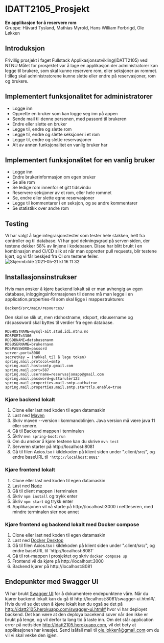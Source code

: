 # IDATT2105_Prosjekt
**En applikasjon for å reservere rom**<br>
Gruppe: Håvard Tysland, Mathias Myrold, Hans William Forbrigd, Ole Løkken

## Introduksjon
Frivillig prosjekt i faget Fullstack Applikasjonsutvikling(IDATT2105) ved NTNU
Målet for prosjektet var å lage en applikasjon der administratorer kan legge til brukere, som skal kunne reservere rom, eller seksjoner av rommet. I tilleg skal administratorene kunne slette eller endre på reservasjoner, rom og brukere.

## Implementert funksjonalitet for administratorer
  - Logge inn
  - Opprette en bruker som kan logge seg inn på appen
  - Sende mail til denne personen, med passord til brukeren
  - Endre eller slette en bruker
  - Legge til, endre og slette rom
  - Legge til, endre og slette seksjoner i et rom
  - Legge til, endre og slette reservasjoner
  - Alt av annen funksjonalitet en vanlig bruker har


## Implementert funksjonalitet for en vanlig bruker
  - Logge inn
  - Endre brukerinformasjon om egen bruker
  - Se alle rom
  - Se ledige rom innenfor et gitt tidsvindu
  - Reservere seksjoner av et rom, eller hele rommet
  - Se, endre eller slette egne reservasjoner
  - Legge til kommentarer i en seksjon, og se andre kommentarer
  - Se statistikk over andre rom

## Testing
Vi har valgt å lage integrasjonstester som tester hele stakken, helt fra controller og til database. Vi har god dekningsgrad på server-siden, der testene dekker 58% av linjene i kodebasen. Disse har blitt brukt i en kombinasjon med CI/CD slik at når man oppretter pull requests, blir testene kjørt, og vi får beskjed fra CI om testene feiler. 
![Skjermbilde 2021-05-21 kl  16 11 32](https://user-images.githubusercontent.com/55196403/119150974-3936af80-ba4f-11eb-8b25-39afc81a85df.png)



## Installasjonsinstrukser
Hvis man ønsker å kjøre backend lokalt så er man avhengig av egen database, inloggingsinformasjonen til denne må man legge i en application.properties-fil som skal ligge i mappestrukturen: 

```Backend/src/main/resources/```

Den skal se slik ut, men rdshostname, rdsport, rdsusername og rdspassword skal byttes til verdier fra egen database.

```
RDSHOSTNAME=mysql-ait.stud.idi.ntnu.no
RDSPORT=3306
RDSDBNAME=databasenavn
RDSUSERNAME=brukernavn
RDSPASSWORD=passord
server.port=8080
secretKey = (nøkkel til å lage token)
spring.mail.protocol=smtp
spring.mail.host=smtp.gmail.com
spring.mail.port=587
spring.mail.username=reservasjonapp@gmail.com
spring.mail.password=guttaruler123
spring.mail.properties.mail.smtp.auth=true
spring.mail.properties.mail.smtp.starttls.enable=true
```

### Kjøre backend lokalt
  1. Clone eller last ned koden til egen datamaskin
  2. Last ned [Maven](https://maven.apache.org/)
  3. Skriv maven --version i kommandolinjen. Java version må være java 11 eller senere.
  4. Gå til Backend mappen i terminalen
  5. Skriv ```mvn spring-boot:run```
  6. Om du ønsker å kjøre testene kan du skrive ```mvn test```
  7. Serveren starter på http://localhost:8081 
  8. Gå til filen Axios.tsx i kildekoden på klient siden under ".client/src/", og endre baseURL til ```'http://localhost:8081'```

### Kjøre frontend lokalt
  1. Clone eller last ned koden til egen datamaskin
  2. Last ned [Node](https://nodejs.org/en/)
  3. Gå til client mappen i terminalen
  4. Skriv ```npm install``` og trykk enter
  5. Skriv ```npm start``` og trykk enter
  6. Applikasjonen vil nå starte på http://localhost:3000 i nettleseren, med mindre terminalen sier noe annet
 
### Kjøre frontend og backend lokalt med Docker compose
  1. Clone eller last ned koden til egen datamaskin
  2. Last ned [Docker Desktop](https://www.docker.com/products/docker-desktop)
  3. Gå til filen Axios.tsx i kildekoden på klient siden under ".client/src/", og endre baseURL til 'http://localhost:8081'
  4. Gå til rot-mappen i prosjektet og skriv ```docker compose up```
  5. Frontend vil da kjøre på http://localhost:3000
  6. Backend kjører på http://localhost:8081


## Endepunkter med Swagger UI
Vi har brukt [Swagger UI](https://swagger.io/tools/swagger-ui/) for å dokumentere endepunktene våre. Når du kjører backend lokalt kan du gå til http://localhost:8081/swagger-ui.html#/. Hvis du vil se det uten å kjøre lokalt kan du også se det på http://idatt2105.herokuapp.com/swagger-ui.html# hvor vi har deployet backend. Det kan være at den deploya bacekend sover når den ikke er brukt på lenge, og vil derfor ta lang tid å laste inn. Om det står application error på nettsiden http://idatt2105.herokuapp.com, vil det bety at applikasjonen har kræsjet. Send isåfall mail til ole.lokken1@gmail.com om du vil vi skal vekke den igjen. 
 


  

